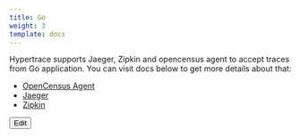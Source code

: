 ```yaml
---
title: Go
weight: 3
template: docs
---
```


Hypertrace supports Jaeger, Zipkin and opencensus agent to accept traces from Go application. You can visit docs below to get more details about that:

- [OpenCensus Agent](https://docs.hypertrace.org/docs/go/go-opencensus/)
- [Jaeger](https://docs.hypertrace.org/docs/go/go-jaeger/)
- [Zipkin](https://docs.hypertrace.org/docs/go/go-zipkin/)


<a href="https://github.com/hypertrace/hypertrace-docs-website/tree/master/src/pages/docs/exporters/go-ex.md">
<button type="button">Edit</button></a>